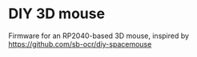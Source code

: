 # DIY 3D mouse

Firmware for an RP2040-based 3D mouse, inspired by https://github.com/sb-ocr/diy-spacemouse